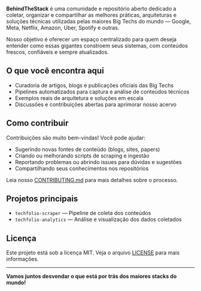 **BehindTheStack** é uma comunidade e repositório aberto dedicado a coletar, organizar e compartilhar as melhores práticas, arquiteturas e soluções técnicas utilizadas pelas maiores Big Techs do mundo — Google, Meta, Netflix, Amazon, Uber, Spotify e outras.

Nosso objetivo é oferecer um espaço centralizado para quem deseja entender como essas gigantes constroem seus sistemas, com conteúdos frescos, confiáveis e sempre atualizados.

## O que você encontra aqui

- Curadoria de artigos, blogs e publicações oficiais das Big Techs  
- Pipelines automatizados para captura e análise de conteúdos técnicos  
- Exemplos reais de arquitetura e soluções em escala  
- Discussões e contribuições abertas para aprimorar nosso acervo  

## Como contribuir

Contribuições são muito bem-vindas! Você pode ajudar:  
- Sugerindo novas fontes de conteúdo (blogs, sites, papers)  
- Criando ou melhorando scripts de scraping e ingestão  
- Reportando problemas ou abrindo issues para dúvidas e sugestões  
- Compartilhando seus conhecimentos nos repositórios  

Leia nosso [CONTRIBUTING.md](./CONTRIBUTING.md) para mais detalhes sobre o processo.

## Projetos principais

- `techfolio-scraper` — Pipeline de coleta dos conteúdos  
- `techfolio-analytics` — Análise e visualização dos dados coletados  

## Licença

Este projeto está sob a licença MIT. Veja o arquivo [LICENSE](./LICENSE) para mais informações.

---

**Vamos juntos desvendar o que está por trás dos maiores stacks do mundo!**
